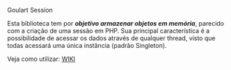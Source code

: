 Goulart Session

Esta biblioteca tem por **_objetivo armazenar objetos em memória_**, parecido com a criação de uma sessão em PHP. Sua principal característica é a possibilidade de acessar os dados através de qualquer thread, visto que todas acessará uma única instância (padrão Singleton).

Veja como utilizar: [WIKI](https://github.com/igoliveira96/GOULART_SESSION/wiki)
